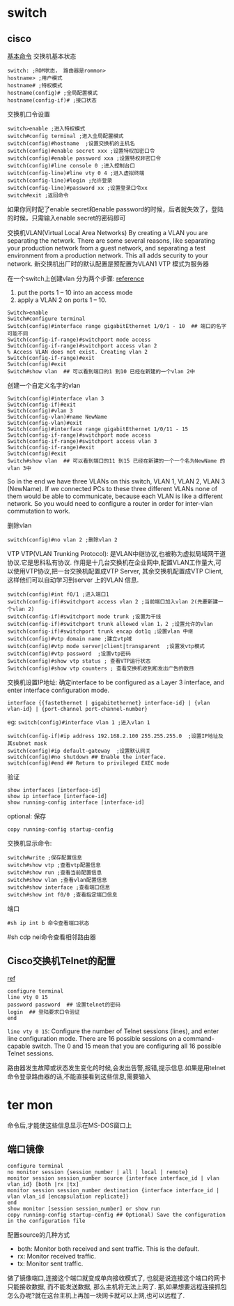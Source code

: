# switch
## cisco
[基本命令](http://network.51cto.com/art/200604/25601.htm)
交换机基本状态
```
switch: ;ROM状态， 路由器是rommon>
hostname> ;用户模式
hostname# ;特权模式
hostname(config)# ;全局配置模式
hostname(config-if)# ;接口状态
```

交换机口令设置
```
switch>enable ;进入特权模式
switch#config terminal ;进入全局配置模式
switch(config)#hostname  ;设置交换机的主机名
switch(config)#enable secret xxx ;设置特权加密口令
switch(config)#enable password xxa ;设置特权非密口令
switch(config)#line console 0 ;进入控制台口
switch(config-line)#line vty 0 4 ;进入虚拟终端
switch(config-line)#login ;允许登录
switch(config-line)#password xx ;设置登录口令xx
switch#exit ;返回命令
```
如果你同时配了enable secret和enable password的时候，后者就失效了，登陆的时候，只需输入enable secret的密码即可

交换机VLAN(Virtual Local Area Networks)
By creating a VLAN you are separating the network. There are some several reasons, 
like separating your production network from a guest network, and separating a test environment from a production network. 
This all adds security to your network. 
新交换机出厂时的默认配置是预配置为VLAN1
VTP 模式为服务器

在一个switch上创建vlan 分为两个步骤:
[reference](http://ciscoskills.net/2011/04/01/creating-vlans/)

1. put the ports 1 – 10 into an access mode
2. apply a VLAN 2 on ports 1 – 10.

```
Switch>enable
Switch#configure terminal
Switch(config)#interface range gigabitEthernet 1/0/1 - 10  ## 端口的名字可能不同
Switch(config-if-range)#switchport mode access
Switch(config-if-range)#switchport access vlan 2
% Access VLAN does not exist. Creating vlan 2
Switch(config-if-range)#exit
Switch(config)#exit
Switch#show vlan  ## 可以看到端口的1 到10 已经在新建的一个vlan 2中
```

创建一个自定义名字的vlan
```
Switch(config)#interface vlan 3
Switch(config-if)#exit
Switch(config)#vlan 3
Switch(config-vlan)#name NewName
Switch(config-vlan)#exit
Switch(config)#interface range gigabitEthernet 1/0/11 - 15
Switch(config-if-range)#switchport mode access
Switch(config-if-range)#switchport access vlan 3
Switch(config-if-range)#exit
Switch(config)#exit
Switch#show vlan  ## 可以看到端口的11 到15 已经在新建的一个一个名为NewName 的vlan 3中
```
So in the end we have three VLANs on this switch, VLAN 1, VLAN 2, VLAN 3 (NewName). 
If we connected PCs to these three different VLANs none of them would be able to communicate, 
because each VLAN is like a different network. So you would need to configure a router in order for inter-vlan commutation to work.

删除vlan
```
switch(config)#no vlan 2 ;删除vlan 2
```

VTP
VTP(VLAN Trunking Protocol): 是VLAN中继协议,也被称为虚拟局域网干道协议.它是思科私有协议.
作用是十几台交换机在企业网中,配置VLAN工作量大,可以使用VTP协议,把一台交换机配置成VTP Server, 其余交换机配置成VTP Client,
这样他们可以自动学习到server 上的VLAN 信息.
```
switch(config)#int f0/1 ;进入端口1
switch(config-if)#switchport access vlan 2 ;当前端口加入vlan 2(先要新建一个vlan 2)
switch(config-if)#switchport mode trunk ;设置为干线
switch(config-if)#switchport trunk allowed vlan 1，2 ;设置允许的vlan
switch(config-if)#switchport trunk encap dot1q ;设置vlan 中继
switch(config)#vtp domain name ;建立vtp域
switch(config)#vtp mode server|client|transparent  ;设置发vtp模式
switch(config)#vtp password  ;设置vtp密码
Switch(config)#show vtp status ; 查看VTP运行状态
Switch(config)#show vtp counters ; 查看交换机收到和发出广告的数目
```

交换机设置IP地址:
确定interface to be configured as a Layer 3 interface, and enter interface configuration mode.
```
interface {{fastethernet | gigabitethernet} interface-id} | {vlan vlan-id} | {port-channel port-channel-number}
```
eg: `switch(config)#interface vlan 1 ;进入vlan 1`

```
switch(config-if)#ip address 192.168.2.100 255.255.255.0  ;设置IP地址及其subnet mask
switch(config)#ip default-gateway  ;设置默认网关
switch(config)#no shutdown ## Enable the interface.
switch(config)#end ## Return to privileged EXEC mode
```

验证
```
show interfaces [interface-id] 
show ip interface [interface-id]
show running-config interface [interface-id]
```

optional: 保存
```
copy running-config startup-config

```

交换机显示命令:
```
switch#write ;保存配置信息
switch#show vtp ;查看vtp配置信息
switch#show run ;查看当前配置信息
switch#show vlan ;查看vlan配置信息
switch#show interface ;查看端口信息
switch#show int f0/0 ;查看指定端口信息
```

端口
```
#sh ip int b 命令查看端口状态
```

#sh cdp nei命令查看相邻路由器

## Cisco交换机Telnet的配置
[ref](http://blog.sina.com.cn/s/blog_62449fcf0100hv7b.html)
```
configure terminal 
line vty 0 15 
password password  ## 设置telnet的密码
login  ## 登陆要求口令验证
end
```

`line vty 0 15`:
Configure the number of Telnet sessions (lines), and enter line configuration mode.
There are 16 possible sessions on a command-capable switch. The 0 and 15 mean that you are configuring all 16 possible Telnet sessions.

路由器发生故障或状态发生变化的时候,会发出告警,报错,提示信息.如果是用telnet 命令登录路由器的话,不能直接看到这些信息,需要输入
# ter mon
命令后,才能使这些信息显示在MS-DOS窗口上

## 端口镜像
```
configure terminal 
no monitor session {session_number | all | local | remote}
monitor session session_number source {interface interface_id | vlan vlan_id} [both |rx |tx]
monitor session session_number destination {interface interface_id | vlan vlan_id [encapsulation replicate]}
end
show monitor [session session_number] or show run
copy running-config startup-config ## Optional) Save the configuration in the configuration file
```
配置source的几种方式

- both: Monitor both received and sent traffic. This is the default.
- rx: Monitor received traffic.
- tx: Monitor sent traffic.

做了镜像端口,连接这个端口就变成单向接收模式了, 也就是说连接这个端口的网卡只能接收数据, 而不能发送数据, 那么主机将无法上网了.
那,如果想要远程连接抓包怎么办呢?就在这台主机上再加一块网卡就可以上网,也可以远程了.
